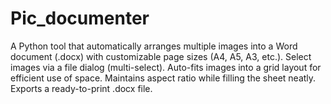 # Pic_documenter
A Python tool that automatically arranges multiple images into a Word document (.docx) with customizable page sizes (A4, A5, A3, etc.).  Select images via a file dialog (multi-select).  Auto-fits images into a grid layout for efficient use of space.  Maintains aspect ratio while filling the sheet neatly.  Exports a ready-to-print .docx file.
